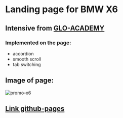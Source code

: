 # Landing page for BMW X6
## Intensive from [GLO-ACADEMY](https://glo-academy.org)

### Implemented on the page:
+ accordion
+ smooth scroll
+ tab switching

## Image of page:
![promo-x6](/public/img/promo-x6.png)

## [Link github-pages](https://dimastus.github.io/glo-academy_promo-bmw-x6/)